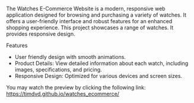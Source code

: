 The Watches E-Commerce Website is a modern, responsive web application designed for browsing 
and purchasing a variety of watches. It offers a user-friendly interface and robust features for an enhanced 
shopping experience. This project showcases a range of watches. It provides responsive design.

Features
 - User friendly design with smooth animations.
 - Product Details: View detailed information about each watch, including images, specifications, and pricing.
 - Responsive Design: Optimized for various devices and screen sizes.

You may watch the preview by clicking the following link: https://timdvd.github.io/watches_ecommerce/
